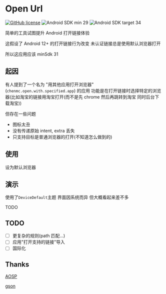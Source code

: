 # Open Url

[![GitHub license](https://img.shields.io/github/license/duzhaokun123/OpenUrl?style=flat-square)](https://github.com/duzhaokun123/OpenUrl/blob/main/LICENSE)
![Android SDK min 29](https://img.shields.io/badge/Android%20SDK-%3E%3D%2029-brightgreen?style=flat-square&logo=android)
![Android SDK target 34](https://img.shields.io/badge/Android%20SDK-target%2034-brightgreen?style=flat-square&logo=android)

简单的工具试图提升 Android 打开链接体验

这假设了 Android 12+ 的打开链接行为改变 未认证链接总是使用默认浏览器打开

所以这应用应该 minSdk 31

## 起因

有人提到了一个名为 "用其他应用打开浏览器"(`chenmc.open.with.specified.app`) 的应用 功能是在打开链接时选择特定的浏览器(比如淘宝的链接用淘宝打开(而不是先 chrome 然后再跳转到淘宝 同时后台下载淘宝))

但存在一些问题
- 图标太丑
- 没有传递原始 intent, extra 丢失
- 只支持目标是普通浏览器的打开(不知道怎么做到的)

## 使用

设为默认浏览器

## 演示

使用了`DeviceDefault`主题 界面因系统而异 但大概看起来差不多

TODO

## TODO
- [ ] 更复杂的规则(path 匹配...)
- [ ] 应用"打开支持的链接"导入
- [ ] 国际化

## Thanks

[AOSP](https://source.android.com/)

[gson](https://github.com/google/gson)